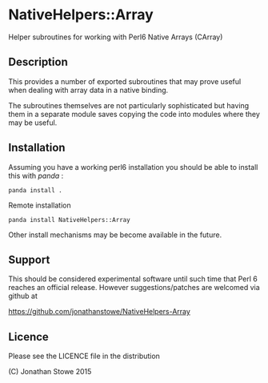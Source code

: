 # NativeHelpers::Array

Helper subroutines for working with Perl6 Native Arrays (CArray)

## Description

This provides a number of exported subroutines that may prove
useful when dealing with array data in a native binding.

The subroutines themselves are not particularly sophisticated
but having them in a separate module saves copying the code
into modules where they may be useful.

## Installation

Assuming you have a working perl6 installation you should be able to
install this with *panda* :

    panda install .

Remote installation

    panda install NativeHelpers::Array

Other install mechanisms may be become available in the future.

## Support

This should be considered experimental software until such time that
Perl 6 reaches an official release.  However suggestions/patches are
welcomed via github at

https://github.com/jonathanstowe/NativeHelpers-Array

## Licence

Please see the LICENCE file in the distribution

(C) Jonathan Stowe 2015
